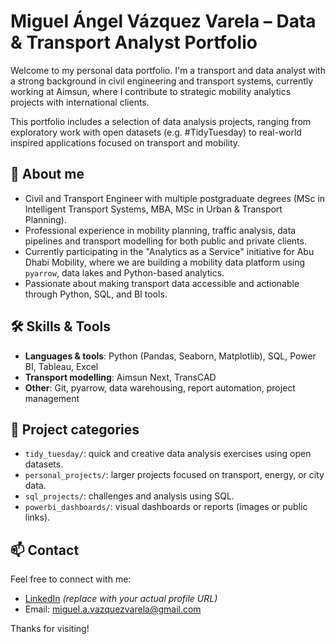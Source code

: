 # Miguel Ángel Vázquez Varela – Data & Transport Analyst Portfolio

Welcome to my personal data portfolio. I'm a transport and data analyst with a strong background in civil engineering and transport systems, currently working at Aimsun, where I contribute to strategic mobility analytics projects with international clients.

This portfolio includes a selection of data analysis projects, ranging from exploratory work with open datasets (e.g. #TidyTuesday) to real-world inspired applications focused on transport and mobility.

## 🧠 About me

- Civil and Transport Engineer with multiple postgraduate degrees (MSc in Intelligent Transport Systems, MBA, MSc in Urban & Transport Planning).
- Professional experience in mobility planning, traffic analysis, data pipelines and transport modelling for both public and private clients.
- Currently participating in the "Analytics as a Service" initiative for Abu Dhabi Mobility, where we are building a mobility data platform using `pyarrow`, data lakes and Python-based analytics.
- Passionate about making transport data accessible and actionable through Python, SQL, and BI tools.

## 🛠️ Skills & Tools

- **Languages & tools**: Python (Pandas, Seaborn, Matplotlib), SQL, Power BI, Tableau, Excel
- **Transport modelling**: Aimsun Next, TransCAD
- **Other**: Git, pyarrow, data warehousing, report automation, project management

## 📁 Project categories

- `tidy_tuesday/`: quick and creative data analysis exercises using open datasets.
- `personal_projects/`: larger projects focused on transport, energy, or city data.
- `sql_projects/`: challenges and analysis using SQL.
- `powerbi_dashboards/`: visual dashboards or reports (images or public links).

## 📫 Contact

Feel free to connect with me:

- [LinkedIn](https://www.linkedin.com/in/tu-usuario) *(replace with your actual profile URL)*
- Email: miguel.a.vazquezvarela@gmail.com

Thanks for visiting!
